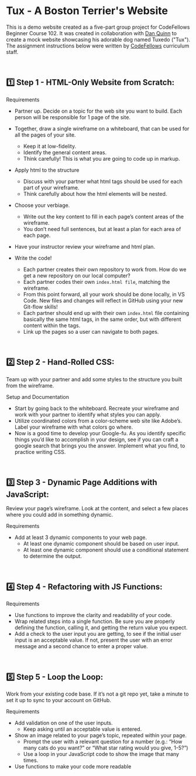 # Tux - A Boston Terrier's Website

This is a demo website created as a five-part group project for CodeFellows Beginner Course 102.  It was created in collaboration with [Dan Quinn](https://www.linkedin.com/in/dan-quinn-70798726b/) to create a mock website showcasing his adorable dog named Tuxedo ("Tux").  The assignment instructions below were written by [CodeFellows](https://www.codefellows.org/) curriculum staff.

<br>

## 1️⃣ Step 1 - HTML-Only Website from Scratch:

Requirements
* Partner up. Decide on a topic for the web site you want to build. Each person will be responsible for 1 page of the site.

* Together, draw a single wireframe on a whiteboard, that can be used for all the pages of your site.
  * Keep it at low-fidelity.
  * Identify the general content areas.
  * Think carefully! This is what you are going to code up in markup.
* Apply html to the structure
  * Discuss with your partner what html tags should be used for each part of your wireframe.
  * Think carefully about how the html elements will be nested.
* Choose your verbiage.
  * Write out the key content to fill in each page’s content areas of the wireframe.
  * You don’t need full sentences, but at least a plan for each area of each page.
* Have your instructor review your wireframe and html plan.
* Write the code!
  * Each partner creates their own repository to work from. How do we get a new repository on our local computer?
  * Each partner codes their own `index.html file`, matching the wireframe.
  * From this point forward, all your work should be done locally, in VS Code. New files and changes will reflect in GitHub using your new Git-flow skills!
  * Each partner should end up with their own `index.html` file containing basically the same html tags, in the same order, but with different content within the tags.
  * Link up the pages so a user can navigate to both pages.

<br>

## 2️⃣ Step 2 - Hand-Rolled CSS:

Team up with your partner and add some styles to the structure you built from the wireframe.

Setup and Documentation
* Start by going back to the whiteboard. Recreate your wireframe and work with your partner to identify what styles you can apply.
* Utilize coordinated colors from a color-scheme web site like Adobe’s. Label your wireframe with what colors go where.
* Now is a good time to develop your Google-fu. As you identify specific things you’d like to accomplish in your design, see if you can craft a google search that brings you the answer. Implement what you find, to practice writing CSS.

<br>

## 3️⃣ Step 3 - Dynamic Page Additions with JavaScript:

Review your page’s wireframe. Look at the content, and select a few places where you could add in something dynamic.

Requirements
* Add at least 3 dynamic components to your web page.
  * At least one dynamic component should be based on user input.
  * At least one dynamic component should use a conditional statement to determine the output.

<br>

## 4️⃣ Step 4 - Refactoring with JS Functions:

Requirements
* Use functions to improve the clarity and readability of your code.
* Wrap related steps into a single function. Be sure you are properly defining the function, calling it, and getting the return value you expect.
* Add a check to the user input you are getting, to see if the initial user input is an acceptable value. If not, present the user with an error message and a second chance to enter a proper value.

<br>

## 5️⃣ Step 5 - Loop the Loop:

Work from your existing code base. If it’s not a git repo yet, take a minute to set it up to sync to your account on GitHub.

Requirements
* Add validation on one of the user inputs.
  * Keep asking until an acceptable value is entered.
* Show an image related to your page’s topic, repeated within your page.
  * Prompt the user with a relevant question for a number (e.g.: “How many cats do you want?” or “What star rating would you give, 1-5?”)
  * Use a loop in your JavaScript code to show the image that many times.
* Use functions to make your code more readable
